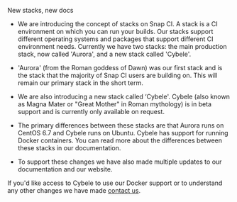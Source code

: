 New stacks, new docs

* We are introducing the concept of stacks on Snap CI. A stack is a CI environment on which you can run your builds. Our stacks support different operating systems and packages that support different CI environment needs. Currently we have two stacks: the main production stack, now called 'Aurora', and a new stack called 'Cybele'. 
* 'Aurora' (from the Roman goddess of Dawn) was our first stack and is the stack that the majority of Snap CI users are building on. This will remain our primary stack in the short term. 
* We are also introducing a new stack called ‘Cybele'. Cybele (also known as Magna Mater or "Great Mother" in Roman mythology) is in beta support and is currently only available on request.
* The primary differences between these stacks are that Aurora runs on CentOS 6.7 and Cybele runs on Ubuntu. Cybele has support for running Docker containers. You can read more about the differences between these stacks in our documentation.

* To support these changes we have also made multiple updates to our documentation and our website. 

If you'd like access to Cybele to use our Docker support or to understand any other changes we have made [contact us](https://snap-ci.com/contact-us).
